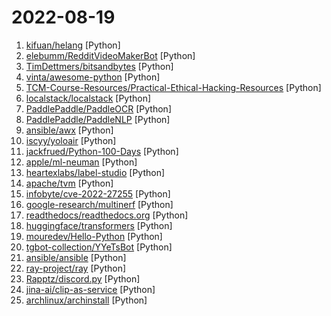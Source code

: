# 2022-08-19

1. [kifuan/helang](https://github.com/kifuan/helang "何语言，次世代赛博编程语言。") [Python]
2. [elebumm/RedditVideoMakerBot](https://github.com/elebumm/RedditVideoMakerBot "Create Reddit Videos with just✨ one command ✨") [Python]
3. [TimDettmers/bitsandbytes](https://github.com/TimDettmers/bitsandbytes "8-bit CUDA functions for PyTorch") [Python]
4. [vinta/awesome-python](https://github.com/vinta/awesome-python "A curated list of awesome Python frameworks, libraries, software and resources") [Python]
5. [TCM-Course-Resources/Practical-Ethical-Hacking-Resources](https://github.com/TCM-Course-Resources/Practical-Ethical-Hacking-Resources "Compilation of Resources from TCM's Practical Ethical Hacking Udemy Course") [Python]
6. [localstack/localstack](https://github.com/localstack/localstack "💻 A fully functional local AWS cloud stack. Develop and test your cloud & Serverless apps offline!") [Python]
7. [PaddlePaddle/PaddleOCR](https://github.com/PaddlePaddle/PaddleOCR "Awesome multilingual OCR toolkits based on PaddlePaddle (practical ultra lightweight OCR system, support 80+ languages recognition, provide data annotation and synthesis tools, support training and deployment among server, mobile, embedded and IoT devices)") [Python]
8. [PaddlePaddle/PaddleNLP](https://github.com/PaddlePaddle/PaddleNLP "Easy-to-use and powerful NLP library with Awesome model zoo, supporting wide-range of NLP tasks from research to industrial applications, including Neural Search, Question Answering, Information Extraction and Sentiment Analysis end-to-end system.") [Python]
9. [ansible/awx](https://github.com/ansible/awx "AWX Project") [Python]
10. [iscyy/yoloair](https://github.com/iscyy/yoloair "🔥🔥🔥YOLOAir：Including YOLOv5, YOLOv7, Transformer, YOLOX, YOLOR and other networks... Support to improve backbone, head, loss, IoU, NMS...The original version was created based on YOLOv5") [Python]
11. [jackfrued/Python-100-Days](https://github.com/jackfrued/Python-100-Days "Python - 100天从新手到大师") [Python]
12. [apple/ml-neuman](https://github.com/apple/ml-neuman "Official repository of NeuMan: Neural Human Radiance Field from a Single Video (ECCV 2022)") [Python]
13. [heartexlabs/label-studio](https://github.com/heartexlabs/label-studio "Label Studio is a multi-type data labeling and annotation tool with standardized output format") [Python]
14. [apache/tvm](https://github.com/apache/tvm "Open deep learning compiler stack for cpu, gpu and specialized accelerators") [Python]
15. [infobyte/cve-2022-27255](https://github.com/infobyte/cve-2022-27255 "") [Python]
16. [google-research/multinerf](https://github.com/google-research/multinerf "A Code Release for Mip-NeRF 360, Ref-NeRF, and RawNeRF") [Python]
17. [readthedocs/readthedocs.org](https://github.com/readthedocs/readthedocs.org "The source code that powers readthedocs.org") [Python]
18. [huggingface/transformers](https://github.com/huggingface/transformers "🤗 Transformers: State-of-the-art Machine Learning for Pytorch, TensorFlow, and JAX.") [Python]
19. [mouredev/Hello-Python](https://github.com/mouredev/Hello-Python "Python desde cero") [Python]
20. [tgbot-collection/YYeTsBot](https://github.com/tgbot-collection/YYeTsBot "🎬 人人影视bot，完全对接人人影视全部无删减资源") [Python]
21. [ansible/ansible](https://github.com/ansible/ansible "Ansible is a radically simple IT automation platform that makes your applications and systems easier to deploy and maintain. Automate everything from code deployment to network configuration to cloud management, in a language that approaches plain English, using SSH, with no agents to install on remote systems. https://docs.ansible.com.") [Python]
22. [ray-project/ray](https://github.com/ray-project/ray "Ray is a unified framework for scaling AI and Python applications. Ray consists of a core distributed runtime and a toolkit of libraries (Ray AIR) for accelerating ML workloads.") [Python]
23. [Rapptz/discord.py](https://github.com/Rapptz/discord.py "An API wrapper for Discord written in Python.") [Python]
24. [jina-ai/clip-as-service](https://github.com/jina-ai/clip-as-service "Embed images and sentences into fixed-length vectors with CLIP") [Python]
25. [archlinux/archinstall](https://github.com/archlinux/archinstall "Arch Linux installer - guided, templates etc.") [Python]
